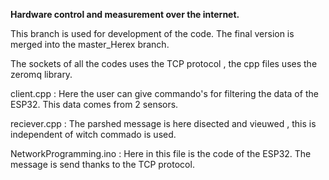 **Hardware control and measurement over the internet.**

This branch is used for development of the code. The final version is merged into the master_Herex branch.

The sockets of all the codes uses the TCP protocol , the cpp files uses the zeromq library.

client.cpp : Here the user can give commando's for filtering the data of the ESP32. This data comes from 2 sensors.

reciever.cpp : The parshed message is here disected and vieuwed , this is independent of witch commado is used.

NetworkProgramming.ino : Here in this file is the code of the ESP32. The message is send thanks to the TCP protocol.

